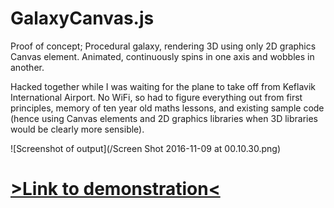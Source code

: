 # GalaxyCanvas.js
Proof of concept; Procedural galaxy, rendering 3D using only 2D graphics Canvas element. Animated, continuously spins in one axis and wobbles in another.

Hacked together while I was waiting for the plane to take off from Keflavik International Airport. No WiFi, so had to figure everything out from first principles, memory of ten year old maths lessons, and existing sample code (hence using Canvas elements and 2D graphics libraries when 3D libraries would be clearly more sensible).

![Screenshot of output](/Screen Shot 2016-11-09 at 00.10.30.png)

<h1><a href="GalaxyCanvas.html">&gt;Link to demonstration&lt;</a></h1>
